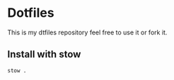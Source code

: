 # Dotfiles
This is my dtfiles repository feel free to use it or fork it.

## Install with stow

```bash
stow .
```
